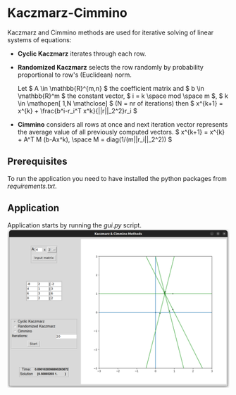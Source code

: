 # Kaczmarz-Cimmino

Kaczmarz and Cimmino methods are used for iterative solving of linear systems of equations:
 * **Cyclic Kaczmarz** iterates through each row.
 * **Randomized Kaczmarz** selects the row randomly by probability proportional to row's (Euclidean) norm.

      Let $ A \in \mathbb{R}^{m,n} $ the coefficient matrix and $ b \in \mathbb{R}^m $ the constant vector, $ i = k \space mod \space m $, $ k \in \mathopen[ 1,N \mathclose] $ (N = nr of iterations) then $ x^{k+1} = x^{k} + \frac{b^i-r_i^T x^k}{||r||_2^2}r_i $
                                                  
  * **Cimmino** considers all rows at once and next iteration vector represents the average value of all previously computed vectors. 
      $ x^{k+1} = x^{k} + A^T M (b-Ax^k), \space M = diag(1/(m||r_i||_2^2)) $
  
  ## Prerequisites
  
  To run the application you need to have installed the python packages from *requirements.txt*.
  
  ## Application
   Application starts by running the *gui.py* script.
   ![application screenshot](https://github.com/iodainic/Kaczmarz-Cimmino/blob/main/demo.png)
